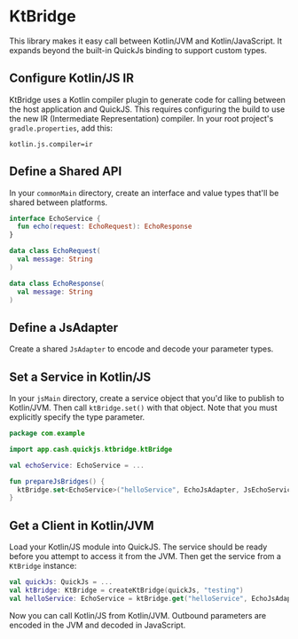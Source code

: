 KtBridge
========

This library makes it easy call between Kotlin/JVM and Kotlin/JavaScript. It expands beyond the
built-in QuickJs binding to support custom types.

Configure Kotlin/JS IR
----------------------

KtBridge uses a Kotlin compiler plugin to generate code for calling between the host application and
QuickJS. This requires configuring the build to use the new IR (Intermediate Representation)
compiler. In your root project's `gradle.properties`, add this:

```properties
kotlin.js.compiler=ir
```


Define a Shared API
-------------------

In your `commonMain` directory, create an interface and value types that'll be shared between
platforms.

```kotlin
interface EchoService {
  fun echo(request: EchoRequest): EchoResponse
}

data class EchoRequest(
  val message: String
)

data class EchoResponse(
  val message: String
)
```

Define a JsAdapter
------------------

Create a shared `JsAdapter` to encode and decode your parameter types.


Set a Service in Kotlin/JS
--------------------------

In your `jsMain` directory, create a service object that you'd like to publish to Kotlin/JVM. Then
call `ktBridge.set()` with that object. Note that you must explicitly specify the type parameter.

```kotlin
package com.example

import app.cash.quickjs.ktbridge.ktBridge

val echoService: EchoService = ...

fun prepareJsBridges() {
  ktBridge.set<EchoService>("helloService", EchoJsAdapter, JsEchoService("hello"))
}
```

Get a Client in Kotlin/JVM
--------------------------

Load your Kotlin/JS module into QuickJS. The service should be ready before you attempt to access it
from the JVM. Then get the service from a `KtBridge` instance:

```kotlin
val quickJs: QuickJs = ...
val ktBridge: KtBridge = createKtBridge(quickJs, "testing")
val helloService: EchoService = ktBridge.get("helloService", EchoJsAdapter)
```

Now you can call Kotlin/JS from Kotlin/JVM. Outbound parameters are encoded in the JVM and decoded
in JavaScript.

